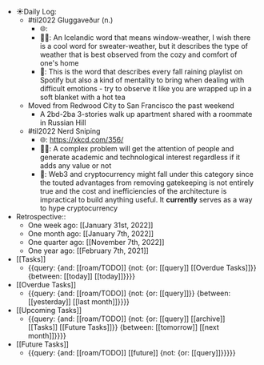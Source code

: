 - ☀️Daily Log:
    - #til2022 Gluggaveður (n.)
        - 🌐: 
        - 💁‍♂️: An Icelandic word that means window-weather, I wish there is a cool word for sweater-weather, but it describes the type of weather that is best observed from the cozy and comfort of one's home
        - 🤔: This is the word that describes every fall raining playlist on Spotify but also a kind of mentality to bring when dealing with difficult emotions - try to observe it like you are wrapped up in a soft blanket with a hot tea
    - Moved from Redwood City to San Francisco the past weekend
        - A 2bd-2ba 3-stories walk up apartment shared with a roommate in Russian Hill
    - #til2022 Nerd Sniping
        - 🌐: https://xkcd.com/356/
        - 💁‍♂️: A complex problem will get the attention of people and generate academic and technological interest regardless if it adds any value or not
        - 🤔: Web3 and cryptocurrency might fall under this category since the touted advantages from removing gatekeeping is not entirely true and the cost and inefficiencies of the architecture is impractical to build anything useful. It __currently__ serves as a way to hype cryptocurrency
- Retrospective::
    - One week ago: [[January 31st, 2022]]
    - One month ago: [[January 7th, 2022]]
    - One quarter ago: [[November 7th, 2022]]
    - One year ago: [[February 7th, 2021]]
- [[Tasks]]
    - {{query: {and: [[roam/TODO]] {not: {or: [[query]] [[Overdue Tasks]]}} {between: [[today]] [[today]]}}}}
- [[Overdue Tasks]]
    - {{query: {and: [[roam/TODO]] {not: {or: [[query]]}} {between: [[yesterday]] [[last month]]}}}}
- [[Upcoming Tasks]]
    - {{query: {and: [[roam/TODO]] {not: {or: [[query]] [[archive]] [[Tasks]] [[Future Tasks]]}} {between: [[tomorrow]] [[next month]]}}}}
- [[Future Tasks]]
    - {{query: {and: [[roam/TODO]] [[future]] {not: {or: [[query]]}}}}}
